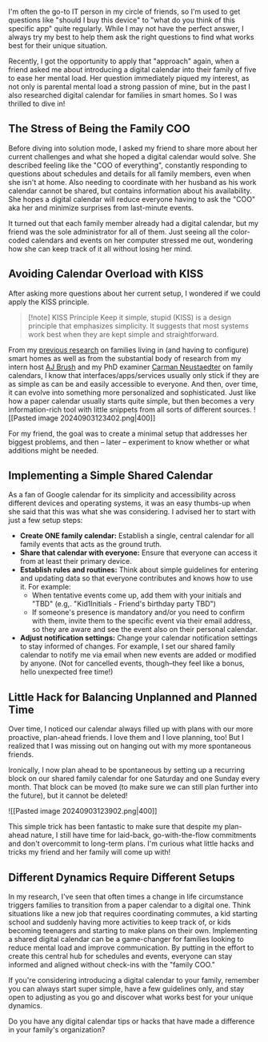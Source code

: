 I'm often the go-to IT person in my circle of friends, so I'm used to get questions like "should I buy this device" to "what do you think of this specific app" quite regularly. While I may not have the perfect answer, I always try my best to help them ask the right questions to find what works best for their unique situation. 

Recently, I got the opportunity to apply that "approach" again, when a friend asked me about introducing a digital calendar into their family of five to ease her mental load. Her question immediately piqued my interest, as not only is parental mental load a strong passion of mine, but in the past I also researched digital calendar for families in smart homes. So I was thrilled to dive in!

## The Stress of Being the Family COO
Before diving into solution mode, I asked my friend to share more about her current challenges and what she hoped a digital calendar would solve. She described feeling like the "COO of everything", constantly responding to questions about schedules and details for all family members, even when she isn't at home. Also needing to coordinate with her husband as his work calendar cannot be shared, but contains information about his availability. She hopes a digital calendar will reduce everyone having to ask the "COO" aka her and minimize surprises from last-minute events.

It turned out that each family member already had a digital calendar, but my friend was the sole administrator for all of them. Just seeing all the color-coded calendars and events on her computer stressed me out, wondering how she can keep track of it all without losing her mind. 

## Avoiding Calendar Overload with KISS
After asking more questions about her current setup, I wondered if we could apply the KISS principle. 

>[!note] KISS Principle
>Keep it simple, stupid (KISS) is a design principle that emphasizes simplicity. It suggests that most systems work best when they are kept simple and straightforward.

From my [previous research](https://www.zora.uzh.ch/id/eprint/65488/1/Pervasive2012Mennicken.pdf) on families living in (and having to configure) smart homes as well as from the substantial body of research from my intern host [AJ Brush](https://www.microsoft.com/en-us/research/people/ajbrush/) and my PhD examiner [Carman Neustaedter](https://www.sfu.ca/siat/people/research-faculty/carman-neustaedter.html) on family calendars, I know that interfaces/apps/services usually only stick if they are as simple as can be and easily accessible to everyone. And then, over time, it can evolve into something more personalized and sophisticated. Just like how a paper calendar usually starts quite simple, but then becomes a very information-rich tool with little snippets from all sorts of different sources.
![[Pasted image 20240903123402.png|400]]

For my friend, the goal was to create a minimal setup that addresses her biggest problems, and then – later – experiment to know whether or what additions might be needed. 

## Implementing a Simple Shared Calendar
As a fan of Google calendar for its simplicity and accessibility across different devices and operating systems, it was an easy thumbs-up when she said that this was what she was considering. I advised her to start with just a few setup steps: 

- **Create ONE family calendar:** Establish a single, central calendar for all family events that acts as the ground truth.
- **Share that calendar with everyone:** Ensure that everyone can access it from at least their primary device.
- **Establish rules and routines:**  Think about simple guidelines for entering and updating data so that everyone contributes and knows how to use it. For example: 
	- When tentative events come up, add them with your initials and "TBD" (e.g,. "Kid1Initials - Friend's birthday party TBD")
	- If someone's presence is mandatory and/or you need to confirm with them, invite them to the specific event via their email address, so they are aware and see the event also on their personal calendar.
- **Adjust notification settings:** Change your calendar notification settings to stay informed of changes. For example, I set our shared family calendar to notify me via email when new events are added or modified by anyone. (Not for cancelled events, though–they feel like a bonus, hello unexpected free time!)

## Little Hack for Balancing Unplanned and Planned Time
Over time, I noticed our calendar always filled up with plans with our more proactive, plan-ahead friends. I love them and I love planning, too! But I realized that I was missing out on hanging out with my more spontaneous friends. 

Ironically, I now plan ahead to be spontaneous by setting up a recurring block on our shared family calendar for one Saturday and one Sunday every month. That block can be moved (to make sure we can still plan further into the future), but it cannot be deleted! 

![[Pasted image 20240903123902.png|400]]

This simple trick has been fantastic to make sure that despite my plan-ahead nature, I still have time for laid-back, go-with-the-flow commitments and don't overcommit to long-term plans. I'm curious what little hacks and tricks my friend and her family will come up with!

## Different Dynamics Require Different Setups
In my research, I've seen that often times a change in life circumstance triggers families to transition from a paper calendar to a digital one. Think situations like a new job that requires coordinating commutes, a kid starting school and suddenly having more activities to keep track of, or kids becoming teenagers and starting to make plans on their own. Implementing a shared digital calendar can be a game-changer for families looking to reduce mental load and improve communication. By putting in the effort to create this central hub for schedules and events, everyone can stay informed and aligned without check-ins with the "family COO."

If you're considering introducing a digital calendar to your family, remember you can always start super simple, have a few guidelines only, and stay open to adjusting as you go and discover what works best for your unique dynamics. 

Do you have any digital calendar tips or hacks that have made a difference in your family's organization? 